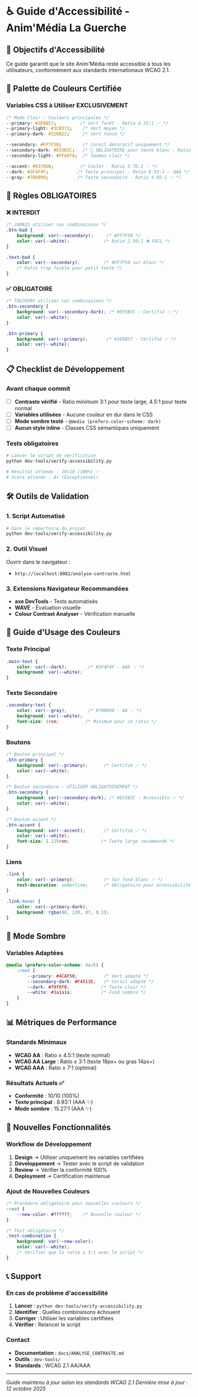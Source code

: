 # ♿ Guide d'Accessibilité - Anim'Média La Guerche

## 🎯 Objectifs d'Accessibilité

Ce guide garantit que le site Anim'Média reste accessible à tous les utilisateurs, conformément aux standards internationaux WCAG 2.1.

## 🎨 Palette de Couleurs Certifiée

### Variables CSS à Utiliser EXCLUSIVEMENT

```css
/* Mode Clair - Couleurs principales */
--primary: #2E8B57;         /* Vert forêt - Ratio 4.25:1 ✅ */
--primary-light: #3CB371;    /* Vert moyen */
--primary-dark: #228B22;     /* Vert foncé */

--secondary: #FF7F50;        /* Corail décoratif uniquement */
--secondary-dark: #E55B3C;   /* 🔧 OBLIGATOIRE pour texte blanc - Ratio 3.56:1 ✅ */
--secondary-light: #FFA07A;  /* Saumon clair */

--accent: #9370DB;          /* Violet - Ratio 3.76:1 ✅ */
--dark: #2F4F4F;           /* Texte principal - Ratio 8.93:1 ✅ AAA */
--gray: #708090;           /* Texte secondaire - Ratio 4.05:1 ✅ */
```

## 🚨 Règles OBLIGATOIRES

### ❌ INTERDIT
```css
/* JAMAIS utiliser ces combinaisons */
.btn-bad {
    background: var(--secondary);     /* #FF7F50 */
    color: var(--white);             /* Ratio 2.50:1 ❌ FAIL */
}

.text-bad {
    color: var(--secondary);         /* #FF7F50 sur blanc */
    /* Ratio trop faible pour petit texte */
}
```

### ✅ OBLIGATOIRE
```css
/* TOUJOURS utiliser ces combinaisons */
.btn-secondary {
    background: var(--secondary-dark); /* #E55B3C - Certifié ✅ */
    color: var(--white);
}

.btn-primary {
    background: var(--primary);       /* #2E8B57 - Certifié ✅ */
    color: var(--white);
}
```

## 📋 Checklist de Développement

### Avant chaque commit
- [ ] **Contraste vérifié** - Ratio minimum 3:1 pour texte large, 4.5:1 pour texte normal
- [ ] **Variables utilisées** - Aucune couleur en dur dans le CSS
- [ ] **Mode sombre testé** - `@media (prefers-color-scheme: dark)`
- [ ] **Aucun style inline** - Classes CSS sémantiques uniquement

### Tests obligatoires
```bash
# Lancer le script de vérification
python dev-tools/verify-accessibility.py

# Résultat attendu : 10/10 (100%) ✅
# Score attendu : A+ (Exceptionnel)
```

## 🛠️ Outils de Validation

### 1. Script Automatisé
```bash
# Dans le répertoire du projet
python dev-tools/verify-accessibility.py
```

### 2. Outil Visuel
Ouvrir dans le navigateur :
- `http://localhost:8082/analyse-contraste.html`

### 3. Extensions Navigateur Recommandées
- **axe DevTools** - Tests automatisés
- **WAVE** - Évaluation visuelle
- **Colour Contrast Analyser** - Vérification manuelle

## 🎨 Guide d'Usage des Couleurs

### Texte Principal
```css
.main-text {
    color: var(--dark);        /* #2F4F4F - AAA ✨ */
    background: var(--white);
}
```

### Texte Secondaire
```css
.secondary-text {
    color: var(--gray);        /* #708090 - AA ✅ */
    background: var(--white);
    font-size: 1rem;          /* Minimum pour ce ratio */
}
```

### Boutons
```css
/* Bouton principal */
.btn-primary {
    background: var(--primary);      /* Certifié ✅ */
    color: var(--white);
}

/* Bouton secondaire - UTILISER OBLIGATOIREMENT */
.btn-secondary {
    background: var(--secondary-dark); /* #E55B3C - Accessible ✅ */
    color: var(--white);
}

/* Bouton accent */
.btn-accent {
    background: var(--accent);       /* Certifié ✅ */
    color: var(--white);
    font-size: 1.125rem;            /* Texte large recommandé */
}
```

### Liens
```css
.link {
    color: var(--primary);           /* Sur fond blanc ✅ */
    text-decoration: underline;      /* Obligatoire pour accessibilité */
}

.link:hover {
    color: var(--primary-dark);
    background: rgba(46, 139, 87, 0.1);
}
```

## 🌙 Mode Sombre

### Variables Adaptées
```css
@media (prefers-color-scheme: dark) {
    :root {
        --primary: #4CAF50;          /* Vert adapté */
        --secondary-dark: #F4511E;   /* Corail adapté */
        --dark: #f0f0f0;            /* Texte clair */
        --white: #1a1a1a;           /* Fond sombre */
    }
}
```

## 📊 Métriques de Performance

### Standards Minimaux
- **WCAG AA** : Ratio ≥ 4.5:1 (texte normal)
- **WCAG AA Large** : Ratio ≥ 3:1 (texte 18px+ ou gras 14px+)
- **WCAG AAA** : Ratio ≥ 7:1 (optimal)

### Résultats Actuels ✅
- **Conformité** : 10/10 (100%)
- **Texte principal** : 8.93:1 (AAA ✨)
- **Mode sombre** : 15.27:1 (AAA ✨)

## 🚀 Nouvelles Fonctionnalités

### Workflow de Développement
1. **Design** → Utiliser uniquement les variables certifiées
2. **Développement** → Tester avec le script de validation
3. **Review** → Vérifier la conformité 100%
4. **Deployment** → Certification maintenue

### Ajout de Nouvelles Couleurs
```css
/* Procédure obligatoire pour nouvelles couleurs */
:root {
    --new-color: #??????;    /* Nouvelle couleur */
}

/* Test obligatoire */
.test-combination {
    background: var(--new-color);
    color: var(--white);
    /* Vérifier que le ratio ≥ 3:1 avec le script */
}
```

## 📞 Support

### En cas de problème d'accessibilité
1. **Lancer** : `python dev-tools/verify-accessibility.py`
2. **Identifier** : Quelles combinaisons échouent
3. **Corriger** : Utiliser les variables certifiées
4. **Vérifier** : Relancer le script

### Contact
- **Documentation** : `docs/ANALYSE_CONTRASTE.md`
- **Outils** : `dev-tools/`
- **Standards** : WCAG 2.1 AA/AAA

---
*Guide maintenu à jour selon les standards WCAG 2.1*
*Dernière mise à jour : 12 octobre 2025*